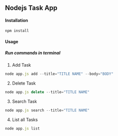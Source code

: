 ## Nodejs Task App

#### Installation
  ```javascript
 npm install
```

#### Usage
##### Run commands in terminal
1. Add Task
 ```javascript
 node app.js add --title="TITLE NAME" --body="BODY"
```
2. Delete Task
 ```javascript
 node app.js delete --title="TITLE NAME"
```
3. Search Task
 ```javascript
 node app.js search --title="TITLE NAME"
```
4. List all Tasks
 ```javascript
 node app.js list 
```
